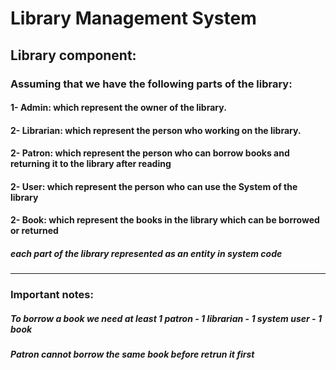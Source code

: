 # Library Management System

## Library component:
### Assuming that we have the following parts of the library:
#### 1- Admin: which represent the owner of the library.
#### 2- Librarian: which represent the person who working on the library.
#### 2- Patron: which represent the person who can borrow books and returning it to the library after reading
#### 2- User: which represent the person who can use the System of the library
#### 2- Book: which represent the books in the library which can be borrowed or returned

##### each part of the library represented as an entity in system code 
<hr>

### Important notes:
##### To borrow a book we need at least 1 patron - 1 librarian - 1 system user - 1 book
##### Patron cannot borrow the same book before retrun it first
##### 
